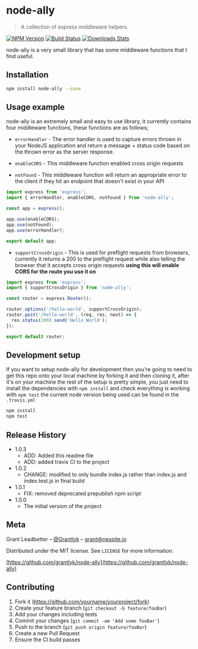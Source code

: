 # node-ally

> A collection of express middleware helpers.

[![NPM Version][npm-image]][npm-url]
[![Build Status][travis-image]][travis-url]
[![Downloads Stats][npm-downloads]][npm-url]

node-ally is a very small library that has some middleware functions that I find useful.

## Installation

```sh
npm install node-ally --save
```

## Usage example

node-ally is an extremely small and easy to use library, it currently contains four middleware functions, these functions are as follows;

- `errorHandler` - The error handler is used to capture errors thrown in your NodeJS application and return a message + status code based on the thrown error as the server response.

- `enableCORS` - This middleware function enabled cross origin requests

- `notFound` - This middleware function will return an appropriate error to the client if they hit an endpoint that doesn't exist in your API

```javascript
import express from 'express';
import { errorHandler, enableCORS, notFound } from 'node-ally';

const app = express();

app.use(enableCORS);
app.use(notFound);
app.use(errorHandler);

export default app;
```

- `supportCrossOrigin` - This is used for preflight requests from browsers, currently it returns a 200 to the preflight request while also telling the browser that it accepts cross origin requests **using this will enable CORS for the route you use it on**

```javascript
import express from 'express';
import { supportCrossOrigin } from 'node-ally';

const router = express.Router();

router.options('/hello-world', supportCrossOrigin);
router.post('/hello-world', (req, res, next) => {
  res.status(200).send('Hello World');
});

export default router;
```

## Development setup

If you want to setup node-ally for development then you're going to need to get this repo onto your local machine by forking it and then cloning it, after it's on your machine the rest of the setup is pretty simple, you just need to install the dependencies with `npm install` and check everything is working with `npm test` the current node version being used can be found in the `.travis.yml`

```sh
npm install
npm test
```

## Release History

- 1.0.3
  - ADD: Added this readme file
  - ADD: added travis CI to the project
- 1.0.2
  - CHANGE: modified to only bundle index.js rather than index.js and index.test.js in final build
- 1.0.1
  - FIX: removed deprecated prepublish npm script
- 1.0.0
  - The initial version of the project

## Meta

Grant Leadbetter – [@Grantlyk](https://twitter.com/grantlyk) – grant@nespite.io

Distributed under the MIT license. See `LICENSE` for more information.

[https://github.com/grantlyk/node-ally](https://github.com/grantlyk/node-ally)

## Contributing

1. Fork it (<https://github.com/yourname/yourproject/fork>)
2. Create your feature branch (`git checkout -b feature/fooBar`)
3. Add your changes including tests
4. Commit your changes (`git commit -am 'Add some fooBar'`)
5. Push to the branch (`git push origin feature/fooBar`)
6. Create a new Pull Request
7. Ensure the CI build passes

<!-- Markdown link & img dfn's -->

[npm-image]: https://img.shields.io/npm/v/node-ally.svg?style=flat-square
[npm-url]: https://npmjs.org/package/node-ally
[npm-downloads]: https://img.shields.io/npm/dm/node-ally.svg?style=flat-square
[travis-image]: https://img.shields.io/travis/Grantlyk/node-ally/master.svg?style=flat-square
[travis-url]: https://travis-ci.org/Grantlyk/node-ally
[wiki]: https://github.com/yourname/yourproject/wiki
